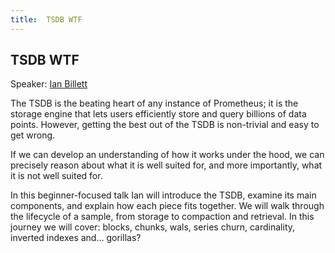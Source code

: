 ```yaml
---
title:  TSDB WTF
---
```


## TSDB WTF

Speaker: [Ian Billett](/2020-online/speakers/ian-billett/)

The TSDB is the beating heart of any instance of Prometheus; it is the storage engine that lets users efficiently store and query billions of data points. However, getting the best out of the TSDB is non-trivial and easy to get wrong. 

If we can develop an understanding of how it works under the hood, we can precisely reason about what it is well suited for, and more importantly, what it is not well suited for.

In this beginner-focused talk Ian will introduce the TSDB, examine its main components, and explain how each piece fits together. We will walk through the lifecycle of a sample, from storage to compaction and retrieval. In this journey we will cover: blocks, chunks, wals, series churn, cardinality, inverted indexes and… gorillas?
